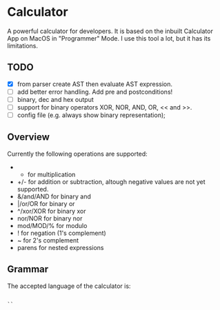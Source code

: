 # Calculator
A powerful calculator for developers.
It is based on the inbuilt Calculator App on MacOS in "Programmer" Mode.
I use this tool a lot, but it has its limitations.

## TODO

- [x] from parser create AST then evaluate AST expression.
- [ ] add better error handling. Add pre and postconditions!
- [ ] binary, dec and hex output
- [ ] support for binary operators XOR, NOR, AND, OR, << and >>.
- [ ] config file (e.g. always show binary representation);

## Overview
Currently the following operations are supported:
- * for multiplication
- +/- for addition or subtraction, altough negative values are not yet supported.
- &/and/AND for binary and
- |/or/OR for binary or
- ^/xor/XOR for binary xor
- nor/NOR for binary nor
- mod/MOD/% for modulo
- ! for negation (1's complement)
- ~ for 2's complement
- parens for nested expressions

## Grammar
The accepted language of the calculator is:
```

``
